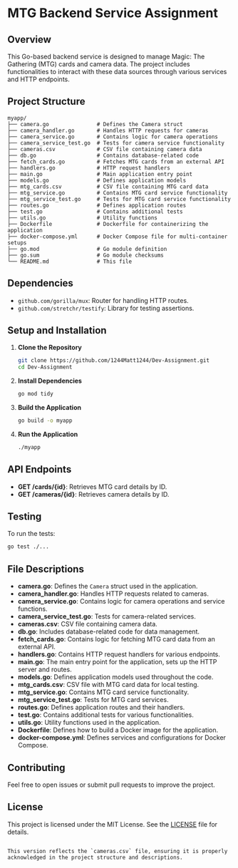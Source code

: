 # MTG Backend Service Assignment

## Overview

This Go-based backend service is designed to manage Magic: The Gathering (MTG) cards and camera data. The project includes functionalities to interact with these data sources through various services and HTTP endpoints.

## Project Structure

```
myapp/
├── camera.go               # Defines the Camera struct
├── camera_handler.go       # Handles HTTP requests for cameras
├── camera_service.go       # Contains logic for camera operations
├── camera_service_test.go  # Tests for camera service functionality
├── cameras.csv             # CSV file containing camera data
├── db.go                   # Contains database-related code
├── fetch_cards.go          # Fetches MTG cards from an external API
├── handlers.go             # HTTP request handlers
├── main.go                 # Main application entry point
├── models.go               # Defines application models
├── mtg_cards.csv           # CSV file containing MTG card data
├── mtg_service.go          # Contains MTG card service functionality
├── mtg_service_test.go     # Tests for MTG card service functionality
├── routes.go               # Defines application routes
├── test.go                 # Contains additional tests
├── utils.go                # Utility functions
├── Dockerfile              # Dockerfile for containerizing the application
├── docker-compose.yml      # Docker Compose file for multi-container setups
├── go.mod                  # Go module definition
├── go.sum                  # Go module checksums
└── README.md               # This file
```

## Dependencies

- `github.com/gorilla/mux`: Router for handling HTTP routes.
- `github.com/stretchr/testify`: Library for testing assertions.

## Setup and Installation

1. **Clone the Repository**

   ```bash
   git clone https://github.com/1244Matt1244/Dev-Assignment.git
   cd Dev-Assignment
   ```

2. **Install Dependencies**

   ```bash
   go mod tidy
   ```

3. **Build the Application**

   ```bash
   go build -o myapp
   ```

4. **Run the Application**

   ```bash
   ./myapp
   ```

## API Endpoints

- **GET /cards/{id}**: Retrieves MTG card details by ID.
- **GET /cameras/{id}**: Retrieves camera details by ID.

## Testing

To run the tests:

```bash
go test ./...
```

## File Descriptions

- **camera.go**: Defines the `Camera` struct used in the application.
- **camera_handler.go**: Handles HTTP requests related to cameras.
- **camera_service.go**: Contains logic for camera operations and service functions.
- **camera_service_test.go**: Tests for camera-related services.
- **cameras.csv**: CSV file containing camera data.
- **db.go**: Includes database-related code for data management.
- **fetch_cards.go**: Contains logic for fetching MTG card data from an external API.
- **handlers.go**: Contains HTTP request handlers for various endpoints.
- **main.go**: The main entry point for the application, sets up the HTTP server and routes.
- **models.go**: Defines application models used throughout the code.
- **mtg_cards.csv**: CSV file with MTG card data for local testing.
- **mtg_service.go**: Contains MTG card service functionality.
- **mtg_service_test.go**: Tests for MTG card services.
- **routes.go**: Defines application routes and their handlers.
- **test.go**: Contains additional tests for various functionalities.
- **utils.go**: Utility functions used in the application.
- **Dockerfile**: Defines how to build a Docker image for the application.
- **docker-compose.yml**: Defines services and configurations for Docker Compose.

## Contributing

Feel free to open issues or submit pull requests to improve the project.

## License

This project is licensed under the MIT License. See the [LICENSE](LICENSE) file for details.
```

This version reflects the `cameras.csv` file, ensuring it is properly acknowledged in the project structure and descriptions.
